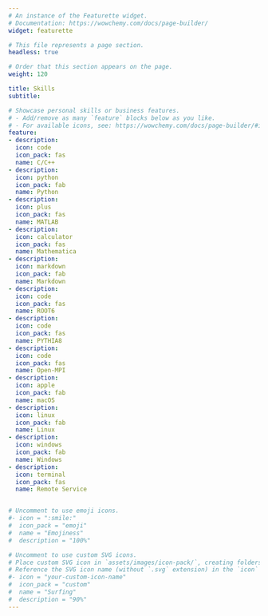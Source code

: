```yaml
---
# An instance of the Featurette widget.
# Documentation: https://wowchemy.com/docs/page-builder/
widget: featurette

# This file represents a page section.
headless: true

# Order that this section appears on the page.
weight: 120

title: Skills
subtitle:

# Showcase personal skills or business features.
# - Add/remove as many `feature` blocks below as you like.
# - For available icons, see: https://wowchemy.com/docs/page-builder/#icons
feature:
- description:
  icon: code
  icon_pack: fas
  name: C/C++
- description:
  icon: python
  icon_pack: fab
  name: Python
- description:
  icon: plus
  icon_pack: fas
  name: MATLAB
- description:
  icon: calculator
  icon_pack: fas
  name: Mathematica
- description:
  icon: markdown
  icon_pack: fab
  name: Markdown
- description:
  icon: code
  icon_pack: fas
  name: ROOT6
- description:
  icon: code
  icon_pack: fas
  name: PYTHIA8
- description:
  icon: code
  icon_pack: fas
  name: Open-MPI
- description:
  icon: apple
  icon_pack: fab
  name: macOS
- description:
  icon: linux
  icon_pack: fab
  name: Linux
- description:
  icon: windows
  icon_pack: fab
  name: Windows
- description:
  icon: terminal
  icon_pack: fas
  name: Remote Service


# Uncomment to use emoji icons.
#- icon = ":smile:"
#  icon_pack = "emoji"
#  name = "Emojiness"
#  description = "100%"  

# Uncomment to use custom SVG icons.
# Place custom SVG icon in `assets/images/icon-pack/`, creating folders if necessary.
# Reference the SVG icon name (without `.svg` extension) in the `icon` field.
#- icon = "your-custom-icon-name"
#  icon_pack = "custom"
#  name = "Surfing"
#  description = "90%"
---
```

